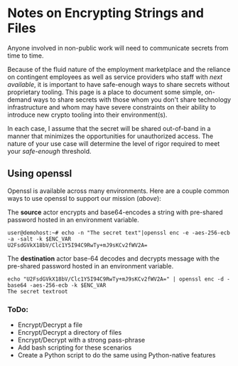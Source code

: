 # Notes on Encrypting Strings and Files  

Anyone involved in non-public work will need to communicate secrets from time to time.  

Because of the fluid nature of the employment marketplace and the reliance on contingent employees as well as service providers who staff with *next available*, it is important to have safe-enough ways to share secrets without proprietary tooling.  This page is a place to document some simple, on-demand ways to share secrets with those whom you don't share technology infrastructure and whom may have severe constraints on their ability to introduce new crypto tooling into their environment(s).  

In each case, I assume that the secret will be shared out-of-band in a manner that minimizes the opportunities for unauthorized access.  The nature of your use case will determine the level of rigor required to meet your *safe-enough* threshold.  

## Using openssl  
Openssl is available across many environments.  Here are a couple common ways to use openssl to support our mission (*above*):  

The **source** actor encrypts and base64-encodes a string with pre-shared password hosted in an environment variable.  
```terminal
user@demohost:~# echo -n "The secret text"|openssl enc -e -aes-256-ecb -a -salt -k $ENC_VAR
U2FsdGVkX18bV/Clc1Y5I94C9RwTy+mJ9sKCv2fWV2A=
```

The **destination** actor base-64 decodes and decrypts message with the pre-shared password hosted in an environment variable.  
```terminal
echo "U2FsdGVkX18bV/Clc1Y5I94C9RwTy+mJ9sKCv2fWV2A=" | openssl enc -d -base64 -aes-256-ecb -k $ENC_VAR
The secret textroot
```

### ToDo:  
* Encrypt/Decrypt a file  
* Encrypt/Decrypt a directory of files  
* Encrypt/Decrypt with a strong pass-phrase  
* Add bash scripting for these scenarios  
* Create a Python script to do the same using Python-native features  

